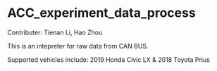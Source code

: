 # ACC_experiment_data_process


Contributer: Tienan Li, Hao Zhou

This is an intepreter for raw data from CAN BUS. 

Supported vehicles include:
2019 Honda Civic LX &
2018 Toyota Prius
